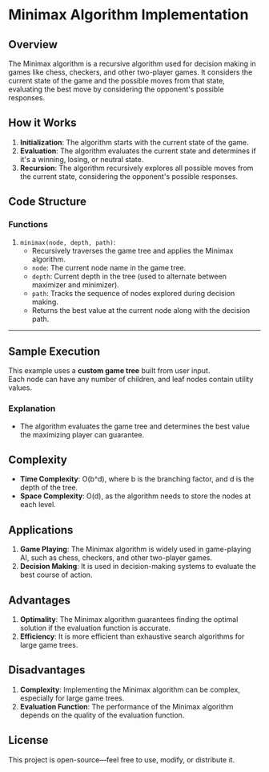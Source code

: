 # Minimax Algorithm Implementation

## Overview

The Minimax algorithm is a recursive algorithm used for decision making in games like chess, checkers, and other two-player games. It considers the current state of the game and the possible moves from that state, evaluating the best move by considering the opponent's possible responses.

## How it Works

1.  **Initialization**: The algorithm starts with the current state of the game.
2.  **Evaluation**: The algorithm evaluates the current state and determines if it's a winning, losing, or neutral state.
3.  **Recursion**: The algorithm recursively explores all possible moves from the current state, considering the opponent's possible responses.

## Code Structure

### Functions

1.  `minimax(node, depth, path)`:
    *   Recursively traverses the game tree and applies the Minimax algorithm.
    *   `node`: The current node name in the game tree.
    *   `depth`: Current depth in the tree (used to alternate between maximizer and minimizer).
    *   `path`: Tracks the sequence of nodes explored during decision making.
    *   Returns the best value at the current node along with the decision path.

---

## Sample Execution

This example uses a **custom game tree** built from user input.  
Each node can have any number of children, and leaf nodes contain utility values.
### Explanation

*   The algorithm evaluates the game tree and determines the best value the maximizing player can guarantee.

## Complexity

*   **Time Complexity**: O(b^d), where b is the branching factor, and d is the depth of the tree.
*   **Space Complexity**: O(d), as the algorithm needs to store the nodes at each level.

## Applications

1.  **Game Playing**: The Minimax algorithm is widely used in game-playing AI, such as chess, checkers, and other two-player games.
2.  **Decision Making**: It is used in decision-making systems to evaluate the best course of action.

## Advantages

1.  **Optimality**: The Minimax algorithm guarantees finding the optimal solution if the evaluation function is accurate.
2.  **Efficiency**: It is more efficient than exhaustive search algorithms for large game trees.

## Disadvantages

1.  **Complexity**: Implementing the Minimax algorithm can be complex, especially for large game trees.
2.  **Evaluation Function**: The performance of the Minimax algorithm depends on the quality of the evaluation function.

## License

This project is open-source—feel free to use, modify, or distribute it.
